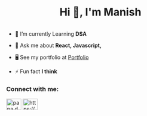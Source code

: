 <h1 align="center">Hi 👋, I'm Manish </h1>

<p align="left"> <a href="https://twitter.com/" target="blank"><img src="https://img.shields.io/twitter/follow/?logo=twitter&style=for-the-badge" alt="" /></a> </p>

- 🌱 I’m currently Learning **DSA**

- 💬 Ask me about **React, Javascript,**

- 🖥️ See my portfolio at <a href="https://manish-seven.vercel.app/" target="blank">Portfolio</a>

- ⚡ Fun fact **I think**

<h3 align="left">Connect with me:</h3>
<p align="left">
<a href="https://instagram.com/papa.developerr" target="blank"><img align="center" src="https://raw.githubusercontent.com/rahuldkjain/github-profile-readme-generator/master/src/images/icons/Social/instagram.svg" alt="papa.developerr" height="30" width="40" /></a>
<a href="https://www.youtube.com/c/https://www.youtube.com/@papadeveloper" target="blank"><img align="center" src="https://raw.githubusercontent.com/rahuldkjain/github-profile-readme-generator/master/src/images/icons/Social/youtube.svg" alt="https://www.youtube.com/@papadeveloper2" height="30" width="40" /></a>
</p>

